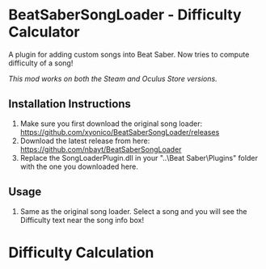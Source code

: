 # BeatSaberSongLoader - Difficulty Calculator
A plugin for adding custom songs into Beat Saber.
Now tries to compute difficulty of a song!

*This mod works on both the Steam and Oculus Store versions.*

## Installation Instructions
 1. Make sure you first download the original song loader: https://github.com/xyonico/BeatSaberSongLoader/releases
 2. Download the latest release from here: https://github.com/nbayt/BeatSaberSongLoader
 3. Replace the SongLoaderPlugin.dll in your "..\Beat Saber\Plugins" folder with the one you downloaded here.

## Usage
 1. Same as the original song loader. Select a song and you will see the Difficulty text near the song info box!

# Difficulty Calculation
